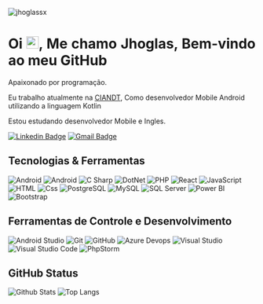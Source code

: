 <p align="left"><img src="https://komarev.com/ghpvc/?username=jhoglassx" alt="jhoglassx" /></p>


<h1 align = "justify"> Oi <img src="https://media.giphy.com/media/hvRJCLFzcasrR4ia7z/giphy.gif" width="25px">, Me chamo Jhoglas, Bem-vindo ao meu GitHub</h1>
<p align = "justify">Apaixonado por programação.</p>

Eu trabalho atualmente na [CIANDT](https://ciandt.com/us/en-us), Como desenvolvedor Mobile Android utilizando a linguagem Kotlin

Estou estudando desenvolvedor Mobile e Ingles.

[![Linkedin Badge](https://img.shields.io/badge/-Jhoglas-blue?style=flat-square&logo=Linkedin&logoColor=white&link=https://www.linkedin.com/in/jhoglas-rocha-7058aa181/)](https://www.linkedin.com/in/jhoglas-rocha-7058aa181/)
[![Gmail Badge](https://img.shields.io/badge/-jhoglassx@gmail.com-c14438?style=flat-square&logo=Gmail&logoColor=white&link=mailto:jhoglassx@gmail.com)](mailto:jhoglassx@gmail.com)

## Tecnologias & Ferramentas
<p>
  <img alt="Android" src="https://img.shields.io/badge/Android-3DDC84?style=for-the-badge&logo=android&logoColor=white&style=flat"" />
  <img alt="Android" src="https://img.shields.io/badge/Kotlin-0095D5?&style=for-the-badge&logo=kotlin&logoColor=white&style=flat" />
  
  <img alt="C Sharp" src="https://img.shields.io/badge/C%23-239120?logo=c-sharp&logoColor=white&style=flat" />
  <img alt="DotNet" src="https://img.shields.io/badge/.Net-239120?logo=DotNet&logoColor=white&style=flat" />
  <img alt="PHP" src="https://img.shields.io/badge/PHP-239120?logo=php&logoColor=white&style=flat" />
  <img alt="React" src="https://img.shields.io/badge/React-239120?logo=react&logoColor=#61DBFB&style=flat" />
  <img alt="JavaScript" src="https://img.shields.io/badge/JavaScript-F7DF1E?logo=javascript&logoColor=white&style=flat" />
  <img alt="HTML" src="https://img.shields.io/badge/HTML-E34F26?logo=html5&logoColor=white&style=flat" />
  <img alt="Css" src="https://img.shields.io/badge/CSS-1572B6?logo=css3&logoColor=white&style=flat" />
  <img alt="PostgreSQL" src="https://img.shields.io/badge/PostgreSQL-336791?logo=postgresql&logoColor=white&style=flat" />
  <img alt="MySQL" src="https://img.shields.io/badge/MySQL-336791?logo=MySQL&logoColor=white&style=flat" />
  <img alt="SQL Server" src="https://img.shields.io/badge/SQL Server-CC2927?logo=microsoft+sql+server&logoColor=white&style=flat" />
  <img alt="Power BI" src="https://img.shields.io/badge/Power BI-F7DF1E?logo=powerbi&logoColor=white&style=flat" />
  <img alt="Bootstrap" src="https://img.shields.io/badge/Bootstrap-5C2D91?logo=bootstrap&logoColor=white&style=flat" />
</p>


## Ferramentas de Controle e Desenvolvimento
<p>
                                                                                                                    
  <img alt="Android Studio" src="https://img.shields.io/badge/Android_Studio-3DDC84?style=for-the-badge&logo=android-studio&logoColor=white&style=flat" />   
  <img alt="Git" src="https://img.shields.io/badge/Git-F05032?logo=git&logoColor=white&style=flat" />
  <img alt="GitHub" src="https://img.shields.io/badge/GitHub-181717?logo=github&logoColor=white&style=flat" />
  <img alt="Azure Devops" src="https://img.shields.io/badge/Azure DevOps-0078D7?logo=azure+devops&logoColor=white&style=flat" />
  <img alt="Visual Studio" src="https://img.shields.io/badge/Visual Studio-5C2D91?logo=visual+studio&logoColor=white&style=flat" />
  <img alt="Visual Studio Code" src="https://img.shields.io/badge/Visual Studio Code-007ACC?logo=visual+studio+code&logoColor=white&style=flat" />
  <img alt="PhpStorm" src="https://img.shields.io/badge/PhpStorm-ea7222?logo=PhpStorm&logoColor=white&style=flat" />
</p>

## GitHub Status

![Github Stats](https://github-readme-stats.vercel.app/api?username=jhoglassx&show_icons=true&count_private=true&show_icons=true&include_all_commits=true)
![Top Langs](https://github-readme-stats.vercel.app/api/top-langs/?username=jhoglassx&hide=TeX&layout=compact)

